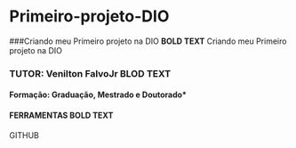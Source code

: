 # Primeiro-projeto-DIO
###Criando meu Primeiro projeto na DIO  **BOLD TEXT** Criando meu Primeiro projeto na DIO

### TUTOR: Venilton FalvoJr **BLOD TEXT**
#### Formação: Graduação, Mestrado e Doutorado*

#### FERRAMENTAS **BOLD TEXT**

GITHUB

